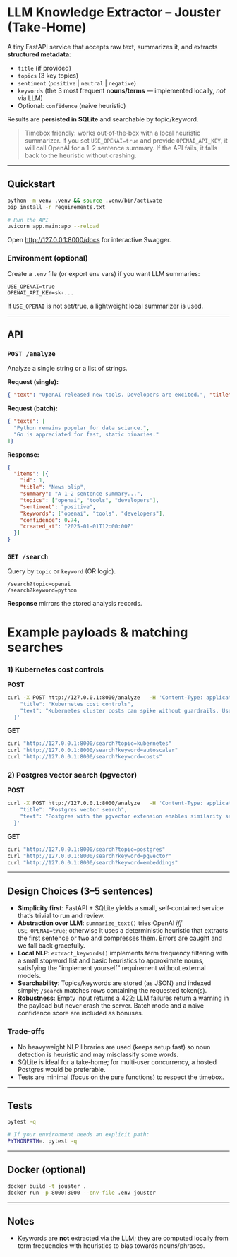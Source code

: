 # LLM Knowledge Extractor – Jouster (Take‑Home)

A tiny FastAPI service that accepts raw text, summarizes it, and extracts **structured metadata**:

- `title` (if provided)
- `topics` (3 key topics)
- `sentiment` (`positive` | `neutral` | `negative`)
- `keywords` (the 3 most frequent **nouns/terms** — implemented locally, *not* via LLM)
- Optional: `confidence` (naive heuristic)

Results are **persisted in SQLite** and searchable by topic/keyword.

> Timebox friendly: works out‑of‑the‑box with a local heuristic summarizer. If you set `USE_OPENAI=true` and provide `OPENAI_API_KEY`, it will call OpenAI for a 1–2 sentence summary. If the API fails, it falls back to the heuristic without crashing.

---

## Quickstart

```bash
python -m venv .venv && source .venv/bin/activate
pip install -r requirements.txt

# Run the API
uvicorn app.main:app --reload
```

Open http://127.0.0.1:8000/docs for interactive Swagger.

### Environment (optional)

Create a `.env` file (or export env vars) if you want LLM summaries:

```
USE_OPENAI=true
OPENAI_API_KEY=sk-...
```

If `USE_OPENAI` is not set/true, a lightweight local summarizer is used.

---

## API

### `POST /analyze`

Analyze a single string or a list of strings.

**Request (single):**
```json
{ "text": "OpenAI released new tools. Developers are excited.", "title": "News blip" }
```

**Request (batch):**
```json
{ "texts": [
  "Python remains popular for data science.",
  "Go is appreciated for fast, static binaries."
]}
```

**Response:**
```json
{
  "items": [{
    "id": 1,
    "title": "News blip",
    "summary": "A 1–2 sentence summary...",
    "topics": ["openai", "tools", "developers"],
    "sentiment": "positive",
    "keywords": ["openai", "tools", "developers"],
    "confidence": 0.74,
    "created_at": "2025-01-01T12:00:00Z"
  }]
}
```

### `GET /search`

Query by `topic` or `keyword` (OR logic).

```
/search?topic=openai
/search?keyword=python
```

**Response** mirrors the stored analysis records.


# Example payloads & matching searches

### 1) Kubernetes cost controls
**POST**
```bash
curl -X POST http://127.0.0.1:8000/analyze   -H 'Content-Type: application/json'   -d '{
    "title": "Kubernetes cost controls",
    "text": "Kubernetes cluster costs can spike without guardrails. Use the cluster autoscaler and vertical pod autoscaler to right-size nodes. Spot instances reduce compute costs, while requests and limits prevent waste. Clear budgets, alerts, and a monthly cost review keep Kubernetes spending predictable."
  }'
```
**GET**
```bash
curl "http://127.0.0.1:8000/search?topic=kubernetes"
curl "http://127.0.0.1:8000/search?keyword=autoscaler"
curl "http://127.0.0.1:8000/search?keyword=costs"
```

### 2) Postgres vector search (pgvector)
**POST**
```bash
curl -X POST http://127.0.0.1:8000/analyze   -H 'Content-Type: application/json'   -d '{
    "title": "Postgres vector search",
    "text": "Postgres with the pgvector extension enables similarity search on embeddings. Using HNSW indexes speeds up queries, and batching writes helps maintain index performance. Many teams keep metadata in Postgres so pgvector and SQL live together, simplifying deployments."
  }'
```
**GET**
```bash
curl "http://127.0.0.1:8000/search?topic=postgres"
curl "http://127.0.0.1:8000/search?keyword=pgvector"
curl "http://127.0.0.1:8000/search?keyword=embeddings"
```

---

## Design Choices (3–5 sentences)

- **Simplicity first**: FastAPI + SQLite yields a small, self‑contained service that’s trivial to run and review. 
- **Abstraction over LLM**: `summarize_text()` tries OpenAI *iff* `USE_OPENAI=true`; otherwise it uses a deterministic heuristic that extracts the first sentence or two and compresses them. Errors are caught and we fall back gracefully.
- **Local NLP**: `extract_keywords()` implements term frequency filtering with a small stopword list and basic heuristics to approximate nouns, satisfying the “implement yourself” requirement without external models.
- **Searchability**: Topics/keywords are stored (as JSON) and indexed simply; `/search` matches rows containing the requested token(s).
- **Robustness**: Empty input returns a 422; LLM failures return a warning in the payload but never crash the server. Batch mode and a naive confidence score are included as bonuses.

### Trade‑offs

- No heavyweight NLP libraries are used (keeps setup fast) so noun detection is heuristic and may misclassify some words.
- SQLite is ideal for a take‑home; for multi‑user concurrency, a hosted Postgres would be preferable.
- Tests are minimal (focus on the pure functions) to respect the timebox.

---

## Tests

```bash
pytest -q

# If your environment needs an explicit path:
PYTHONPATH=. pytest -q
```

---

## Docker (optional)

```bash
docker build -t jouster .
docker run -p 8000:8000 --env-file .env jouster
```

---

## Notes

- Keywords are **not** extracted via the LLM; they are computed locally from term frequencies with heuristics to bias towards nouns/phrases.
